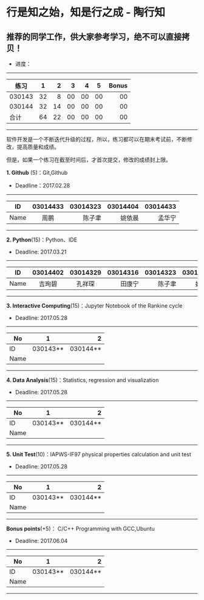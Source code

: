
#  行是知之始，知是行之成  - 陶行知 

##  推荐的同学工作，供大家参考学习，绝不可以直接拷贝！

* 进度：

-----
|   练习    |     1    |    2    |  3     |   4     |   5    |  Bonus    |
| ---------|:------:| ------:|------:|------:|------|----:|
| 030143 |   32   |  8    |   00   |  00   | 00   |00   |
| 030144 |   32  |  14    |   00   |  00   | 00   |00   |
|  合计  |   64  |  22    |  00    |  00   | 00   |00   |
---------

软件开发是一个不断迭代升级的过程，所以，练习都可以在期末考试前，不断修改，提高质量和成绩。

但是，如果一个练习在截至时间后，才首次提交，修改的成绩封上限。

**1. Github** (5)：Git,Github

* Deadline：2017.02.28

-----
| ID   | 03014433  |  03014323 |03014404 |03014433 |
| ------|:--------:| -----------:|-----------:|----------:|
| Name  |  周鹏    |    陈子聿   | 姚依晨   | 孟华宁  |
---------

**2. Python**(15)：Python、IDE

* Deadline: 2017.03.21

-----
| ID   | 03014402  |  03014329  |    03014316  |  03014323 |03014404 |
| ------|:--------:| :--------:|--------:|----------:|-----------:|
| Name  |  吉珣碧  |  孔祥琛  |  田康宁 |   陈子聿   |姚依晨   |
---------


**3. Interactive Computing**(15)：Jupyter Notebook of the Rankine cycle  

* Deadline: 2017.05.28

-----
| No  |1          |    2 |
| ------|:--------:| -----------:|
| ID  | 030143**  |  030144**   |
| Name|           |             |
---------

**4. Data Analysis**(15)：Statistics, regression and visualization

* Deadline: 2017.05.28

-----
| No  |1          |    2 |
| ------|:--------:| -----------:|
| ID  | 030143**  |  030144**   |
| Name  |           |             |
---------

**5. Unit Test**(10)：IAPWS-IF97 physical properties calculation and unit test  

* Deadline: 2017.05.28

-----
| No  |1          |    2 |
| ------|:--------:| -----------:|
| ID  | 030143**  |  030144**   |
| Name  |           |             |
---------

**Bonus points**(+5)： C/C++ Programming with GCC,Ubuntu  

* Deadline: 2017.06.04

-----
| No  |1          |    2 |
| ------|:--------:| -----------:|
| ID  | 030143**  |  030144**   |
| Name |           |             |
---------

